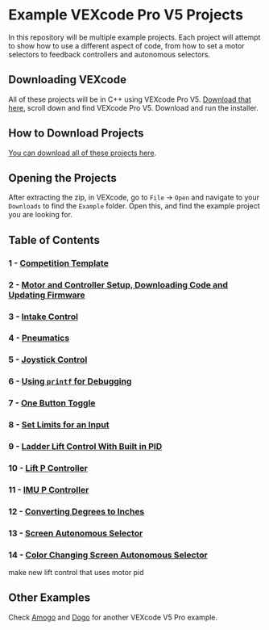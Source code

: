 # Example VEXcode Pro V5 Projects

In this repository will be multiple example projects.  Each project will attempt to show how to use a different aspect of code, from how to set a motor selectors to feedback controllers and autonomous selectors.  

## Downloading VEXcode
All of these projects will be in C++ using VEXcode Pro V5.  [Download that here](https://www.vexrobotics.com/vexcode-download), scroll down and find VEXcode Pro V5.  Download and run the installer.  

## How to Download Projects
[You can download all of these projects here](https://github.com/EZ-Robotics/VEXcode-Tutorials/archive/refs/heads/main.zip). 

## Opening the Projects
After extracting the zip, in VEXcode, go to `File` -> `Open` and navigate to your `Downloads` to find the `Example` folder.  Open this, and find the example project you are looking for.  

## Table of Contents 
### 1 - [Competition Template](Competition-Template)
### 2 - [Motor and Controller Setup, Downloading Code and Updating Firmware](VEXcode-Basics)
### 3 - [Intake Control](Intake-Control) 
### 4 - [Pneumatics](Pneumatics)
### 5 - [Joystick Control](Joystick-Control)
### 6 - [Using `printf` for Debugging](Debugging)
### 7 - [One Button Toggle](Button-Toggle)
### 8 - [Set Limits for an Input](Clipnum)
### 9 - [Ladder Lift Control With Built in PID](Lift-Ladder)
### 10 - [Lift P Controller](Feedback-Controller)
### 11 - [IMU P Controller](IMU)
### 12 - [Converting Degrees to Inches](deg-to-inch)
### 13 - [Screen Autonomous Selector](Autonomous-Selector)
### 14 - [Color Changing Screen Autonomous Selector](Autonomous-Selector2)

make new lift control that uses motor pid  

## Other Examples
Check [Amogo](https://github.com/Unionjackjz1/HW-AMOGO-VEXCODE) and [Dogo](https://github.com/Unionjackjz1/HW-DOGO-VEXCODE) for another VEXcode V5 Pro example. 
